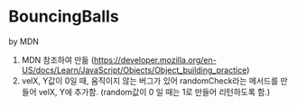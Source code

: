 # BouncingBalls

by MDN

1. MDN 참조하여 만듦 (https://developer.mozilla.org/en-US/docs/Learn/JavaScript/Objects/Object_building_practice)
2. velX, Y값이 0일 때, 움직이지 않는 버그가 있어 randomCheck라는 메서드를 만들어 velX, Y에 추가함. (random값이 0 일 때는 1로 만들어 리턴하도록 함.)

